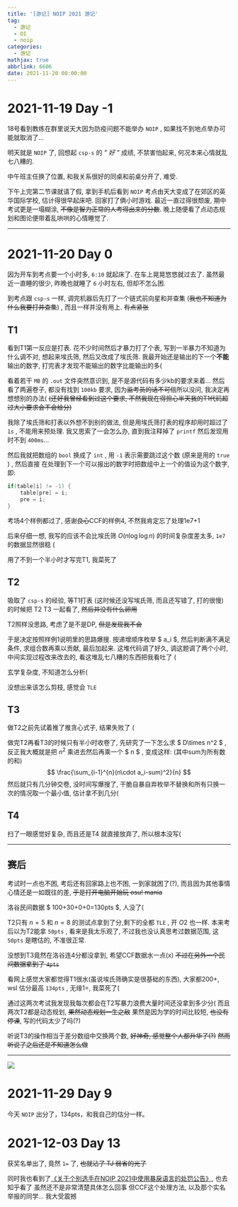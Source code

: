 ```yaml
---
title: '[游记] NOIP 2021 游记'
tag:
  - 游记
  - OI
  - noip
categories:
  - 游记
mathjax: true
abbrlink: 6606
date: 2021-11-20 00:00:00
---
```


# 2021-11-19 Day -1

18号看到教练在群里说天大因为防疫问题不能举办 `NOIP` , 如果找不到地点举办可能就取消了...

明天就是 `NOIP` 了, 回想起 `csp-s` 的 *" 好 "* 成绩, 不禁害怕起来, 何况本来心情就乱七八糟的.

中午班主任换了位置, 和我关系很好的同桌和前桌分开了, 难受.

下午上完第二节课就请了假, 拿到手机后看到 `NOIP` 考点由天大变成了在郊区的英华国际学校, 估计得很早起床吧. 回家打了俩小时游戏. 最近一直过得很颓废, 期中考试更是一塌糊涂, ~~不像是智力正常的人考得出来的分数~~. 晚上随便看了点动态规划和图论便带着乱哄哄的心情睡觉了.

---

# 2021-11-20 Day 0

因为开车到考点要一个小时多, `6:10` 就起床了. 在车上晃晃悠悠就过去了. 虽然最近一直睡的很少, 昨晚也就睡了 `6` 小时左右, 但却不怎么困. 

到考点跟 `csp-s` 一样, 调完机器后先打了一个链式前向星和并查集 (~~我也不知道为什么我要打并查集~~) , 而且一样并没有用上. 
~~有点紧张~~

## T1

看到T1第一反应是打表. 花不少时间然后才暴力打了个表, 写到一半暴力不知道为什么调不对, 想起来埃氏筛, 然后又改成了埃氏筛. 我最开始还是输出的下一个**不能**输出的数字, 打完表才发现不能输出的数字比能输出的多(

看着若干 `MB` 的 `.out` 文件突然意识到, 是不是源代码有多少kb的要求来着...
然后看了两遍卷子, 都没有找到 `100kb` 要求, 因为~~监考员的话不可信~~所以没问, 我决定再想想别的办法(
~~(还好我曾经看到过这个要求, 不然我现在得担心半天我的T1代码超过大小要求会不会给分)~~

我除了埃氏筛和打表以外想不到别的做法, 但是用埃氏筛打表的程序却用时超过了 `1s` , 不能用来预处理. 我又思索了一会怎么办, 直到我注释掉了 `printf` 然后发现用时不到 `400ms`...

然后我就把数组的 `bool` 换成了 `int` , 用 `-1` 表示需要跳过这个数 (原来是用的 `true` ) , 然后直接 在处理到下一个可以报出的数字时把数组中上一个的值设为这个数字, 即:

```c++
if(table[i] != -1) {
	table[pre] = i;
	pre = i;
}
```

考场4个样例都过了, 感谢~~良心~~CCF的样例4, 不然我肯定忘了处理1e7+1

后来仔细一想, 我写的应该不会比埃氏筛 $O(n\log\log n)$ 的时间复杂度差太多, `1e7` 的数据显然很稳 (

用了不到一个半小时才写完T1, 我菜死了

## T2

吸取了 `csp-s` 的经验, 等T1打表 (这时候还没写埃氏筛, 而且还写错了, 打的很慢) 的时候把 T2 T3 一起看了, ~~然后并没有什么卵用~~

T2照样没思路, 考虑了是不是DP, ~~但是发现我不会~~

于是决定按照样例1说明里的思路爆搜. 按递增顺序枚举 $ a_i $, 然后判断满不满足条件, 求组合数再乘以贡献, 最后加起来. 这堆代码调了好久, 调这题调了两个小时, 中间实现过程改来改去的, 看这堆乱七八糟的东西把我看吐了 (

玄学复杂度, 不知道怎么分析( 

没想出来该怎么剪枝, 感觉会 `TLE` 

## T3

做T2之前先试着推了推贪心式子, 结果失败了 (

做完T2再看T3的时候只有半小时收卷了, 先研究了一下怎么求 $ D\times n^2 $ , 反正我大概就是把 $n^2$ 乘进去然后再乘一个 $ n $ , 变成这样: (其中sum为所有数的和)
$$
\frac{\sum_{i-1}^{n}(n\cdot a_i-sum)^2}{n}
$$
然后就只有几分钟交卷, 没时间写爆搜了, 干脆自暴自弃枚举不替换和所有只换一次的情况取一个最小值, 估计拿不到几分(

## T4

扫了一眼感觉好复杂, 而且还是T4 就直接放弃了, 所以根本没写(

---

## 赛后

考试时一点也不困, 考后还有回家路上也不困, 一到家就困了(?), 而且因为其他事情心情还是一如既往的差, ~~于是打开电脑开始玩 osu! mania~~

洛谷民间数据 $ 100+30+0+0=130pts $, 人没了(

T2只有 $n=5$ 和 $n=8$ 的测试点拿到了分,剩下的全都 `TLE` , 开 $O2$ 也一样. 本来考后以为T2能拿 `50pts` , 看来是我太乐观了, 不过我也没认真思考过数据范围, 这 `50pts` 是瞎估的, 不准很正常.

没想到T3竟然在洛谷连4分都没拿到, 希望CCF数据水一点(x)
~~不过在另外一个民间数据拿到了 `4pts`~~

看网上感觉大家都觉得T1很水(虽说埃氏筛确实是很基础的东西), 大家都200+, wsl
估分最高 `134pts` , 无缘1=, 我菜死了(

通过这两次考试我发现我每次都会在T2写暴力浪费大量时间还没拿到多少分(
而且两次T2都是动态规划, ~~果然动态规划一生之敌~~
果然是因为学的时间比较短, ~~也没有停课~~, 写的代码太少了吗(?)

听说T3的操作相当于差分数组中交换两个数, ~~好神奇, 感觉整个人都升华了(?)~~
~~然而听说了之后还是不知道怎么做~~

---

![](https://s6.jpg.cm/2021/11/29/LPzIGy.jpg)

# 2021-11-29 Day 9

今天 `NOIP` 出分了，134pts，和我自己的估分一样。

# 2021-12-03 Day 13

获奖名单出了, 竟然 `1=` 了, ~~也就沾了 TJ 弱省的光了~~

同时我也看到了[《关于个别选手在NOIP 2021中使用暴戾语言的处罚公告》](https://www.noi.cn/xw/2021-12-03/750909.shtml), 也去知乎看了
虽然还不是非常清楚具体怎么回事
但CCF这个处理方法, 以及那个实名举报的同学...
我大受震撼